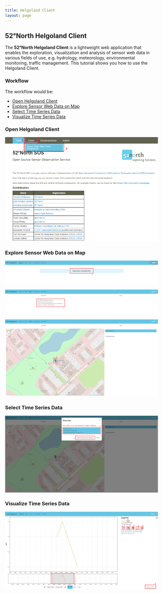 ```yaml
---
title: Helgoland Client
layout: page
---
```


## 52°North Helgoland Client

The **52°North Helgoland Client** is a lightweight web application that enables the exploration, visualization
and analysis of sensor web data in various fields of use, e.g. hydrology, meteorology, environmental monitoring,
traffic management. This tutorial shows you how to use the Helgoland Client.

### Workflow

The workflow would be:

* [Open Helgoland Client](#open-helgoland-client)
* [Explore Sensor Web Data on Map](#explore-sensor-web-data-on-map)
* [Select Time Series Data](#select-time-series-data)
* [Visualize Time Series Data](#visualize-time-series-data)


### Open Helgoland Client

![openHelgolandClient.png](images/openHelgolandClient.png "52°North SOS Startpage")

### Explore Sensor Web Data on Map

![HelgolandDiagramEmpty.png](images/HelgolandDiagramEmpty.png "Helgoland Diagram")

![HelgolandProvider.png](images/HelgolandProvider.png "Chose Provider")

![HelgolandMap.png](images/HelgolandMap.png "Helgoland Map")

### Select Time Series Data

![HelgolandMapPopup.png](images/HelgolandMapPopup.png "Helgoland Map Popup")

### Visualize Time Series Data

![HelgolandDiagramData.png](images/HelgolandDiagramData.png "Helgoland Diagram")
